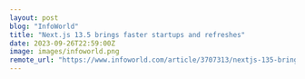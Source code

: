 ```yaml
---
layout: post
blog: "InfoWorld"
title: "Next.js 13.5 brings faster startups and refreshes"
date: 2023-09-26T22:59:00Z
image: images/infoworld.png
remote_url: "https://www.infoworld.com/article/3707313/nextjs-135-brings-faster-startups-and-refreshes.html#tk.rss_applicationdevelopment"
---
```

